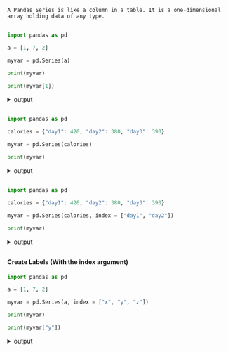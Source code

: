 ```
A Pandas Series is like a column in a table. It is a one-dimensional array holding data of any type.
```
##
```py
import pandas as pd

a = [1, 7, 2]

myvar = pd.Series(a)

print(myvar)

print(myvar[1])
```
<details> <summary> output </summary>
<br> 
  
```
0    1
1    7
2    2
dtype: int64

7
```
</details>

##
```py
import pandas as pd

calories = {"day1": 420, "day2": 380, "day3": 390}

myvar = pd.Series(calories)

print(myvar)
```
<details> <summary> output </summary>
<br> 
  
```
day1    420
day2    380
day3    390
dtype: int64
```
</details>

##
```py
import pandas as pd

calories = {"day1": 420, "day2": 380, "day3": 390}

myvar = pd.Series(calories, index = ["day1", "day2"])

print(myvar)
```
<details> <summary> output </summary>
<br> 
  
```
day1    420
day2    380
dtype: int64
```
</details>

##
#### Create Labels (With the index argument)
```py
import pandas as pd

a = [1, 7, 2]

myvar = pd.Series(a, index = ["x", "y", "z"])

print(myvar)

print(myvar["y"])
```
<details> <summary> output </summary>
<br> 
  
```
x    1
y    7
z    2
dtype: int64

7
```
</details>
